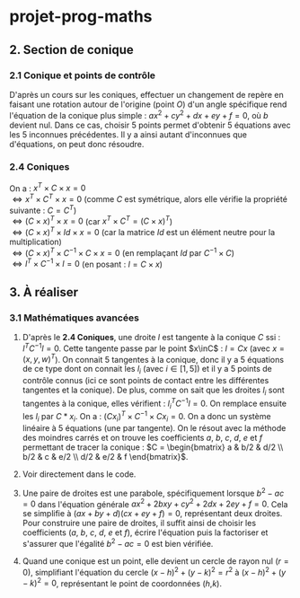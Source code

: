 # projet-prog-maths

## 2. Section de conique
### 2.1 Conique et points de contrôle
D'après un cours sur les coniques, effectuer un changement de repère en faisant une rotation autour de l'origine (point $`O`$) d'un angle spécifique rend l'équation de la conique plus simple : $`ax^2 + cy^2 + dx + ey + f = 0`$, où $`b`$ devient nul. Dans ce cas, choisir 5 points permet d'obtenir 5 équations avec les 5 inconnues précédentes. Il y a ainsi autant d'inconnues que d'équations, on peut donc résoudre.

### 2.4 Coniques
On a :
$`x^T \times C \times x = 0`$
<br>$`\Leftrightarrow x^T \times C^T \times x = 0`$ (comme $`C`$ est symétrique, alors elle vérifie la propriété suivante : $`C = C^T`$)
<br>$`\Leftrightarrow (C \times x)^T \times x = 0`$ (car $`x^T × C^T = (C \times x)^T`$)
<br>$`\Leftrightarrow (C \times x)^T \times Id \times x = 0`$ (car la matrice $`Id`$ est un élément neutre pour la multiplication)
<br>$`\Leftrightarrow (C \times x)^T \times C^{-1} \times C \times x = 0`$ (en remplaçant $`Id`$ par $`C^{-1} \times C`$)
<br>$`\Leftrightarrow l^T \times C^{-1} \times l = 0`$ (en posant : $`l = C \times x`$)

## 3. À réaliser

### 3.1 Mathématiques avancées

1) D'après le <b>2.4 Coniques</b>, une droite $`l`$ est tangente à la conique $`C`$ ssi : $`l^TC^{-1}l = 0`$. Cette tangente passe par le point $`x\inC`$ : $`l = Cx`$ (avec $`x = (x, y, w)^T`$).
On connait 5 tangentes à la conique, donc il y a 5 équations de ce type dont on connait les $`l_i`$ (avec $`i\in[1,5]`$) et il y a 5 points de contrôle connus (ici ce sont points de contact entre les différentes tangentes et la conique).
De plus, comme on sait que les droites $`l_i`$ sont tangentes à la conique, elles vérifient : $`l_{i}^{T}C^{-1}l = 0`$. On remplace ensuite les $`l_{i}`$ par $`C*x_{i}`$.
On a : $`(Cx_{i})^T \times C^{-1} \times Cx_{i} = 0`$.
On a donc un système linéaire à 5 équations (une par tangente). On le résout avec la méthode des moindres carrés et on trouve les coefficients $`a`$, $`b`$, $`c`$, $`d`$, $`e`$ et $`f`$ permettant de tracer la conique :
$`C = \begin{bmatrix} a & b/2 & d/2 \\ b/2 & c & e/2 \\ d/2 & e/2 & f \end{bmatrix}`$.

3) Voir directement dans le code.

4) Une paire de droites est une parabole, spécifiquement lorsque $`b^2 − ac = 0`$ dans l'équation générale $`ax^2 + 2bxy + cy^2 + 2dx + 2ey + f = 0`$. Cela se simplifie à $`(ax + by + d)(cx + ey + f) = 0`$, représentant deux droites. Pour construire une paire de droites, il suffit ainsi de choisir les coefficients ($`a`$, $`b`$, $`c`$, $`d`$, $`e`$ et $`f`$), écrire l'équation puis la factoriser et s'assurer que l'égalité $`b^2 − ac = 0`$ est bien vérifiée.

5) Quand une conique est un point, elle devient un cercle de rayon nul ($`r = 0`$), simplifiant l'équation du cercle $`(x - h)^2 + (y - k)^2 = r^2`$ à $`(x-h)^2 + (y-k)^2 = 0`$, représentant le point de coordonnées ($`h`$,$`k`$).
